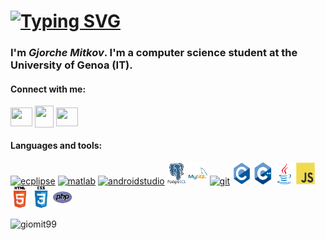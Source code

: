 [![Typing SVG](https://readme-typing-svg.demolab.com/?size=30&lines=Hi!+I'm+Giomit99)](https://git.io/typing-svg)
=======================

### I'm *Gjorche Mitkov*. I'm a computer science student at the University of Genoa (IT).


#### Connect with me:
<p align="left">
  <a href="https://www.linkedin.com/in/gjorche-mitkov/" target="blank">
    <img align="center" src="https://raw.githubusercontent.com/rahuldkjain/github-profile-readme-generator/master/src/images/icons/Social/linked-in-alt.svg" height="30" width="35" /></a>
  <a href="https://github.com/Giomit99" target="blank">
    <img align="center" src="https://github.com/rahuldkjain/github-profile-readme-generator/blob/master/src/images/icons/Social/github.svg" width="30" height="35" /></a>
  <a href="https://www.instagram.com/mit_99_/" target="blank">
    <img align="center" src="https://raw.githubusercontent.com/rahuldkjain/github-profile-readme-generator/master/src/images/icons/Social/instagram.svg"  height="30" width="35" /> </a>
</p>

#### Languages and tools:
<p align="left"> 
<a href="https://code.visualstudio.com/" target="_blank" rel="noreferrer"> 
  <img src="https://upload.wikimedia.org/wikipedia/commons/c/cf/Eclipse-SVG.svg" alt="ecplipse" width="30" height="35"/></a>
<a href="https://www.mathworks.com/" target="_blank" rel="noreferrer"> 
  <img src="https://upload.wikimedia.org/wikipedia/commons/2/21/Matlab_Logo.png" alt="matlab" width="30" height="35"/></a>
<a href="https://developer.android.com/studio?hl=it" target="_blank" rel="noreferrer"> 
  <img src="https://upload.wikimedia.org/wikipedia/commons/9/95/Android_Studio_Icon_3.6.svg" alt="androidstudio" width="30" height="35"/></a>
<a href="https://www.postgresql.org" target="_blank" rel="noreferrer"> 
  <img src="https://raw.githubusercontent.com/devicons/devicon/master/icons/postgresql/postgresql-original-wordmark.svg" alt="postgresql" width="30" height="35"/></a>
<a href="https://www.mysql.com/" target="_blank" rel="noreferrer"> 
  <img src="https://raw.githubusercontent.com/devicons/devicon/master/icons/mysql/mysql-original-wordmark.svg" alt="mysql" width="30" height="35"/></a>
<a href="https://git-scm.com/" target="_blank" rel="noreferrer"> 
  <img src="https://www.vectorlogo.zone/logos/git-scm/git-scm-icon.svg" alt="git" width="30" height="35"/></a>
<a href="https://www.cprogramming.com/" target="_blank" rel="noreferrer"> 
  <img src="https://raw.githubusercontent.com/devicons/devicon/master/icons/c/c-original.svg" alt="c" width="30" height="35"/></a>
<a href="https://en.cppreference.com/w/" target="_blank" rel="noreferrer"> 
  <img src="https://raw.githubusercontent.com/devicons/devicon/master/icons/cplusplus/cplusplus-original.svg" alt="cplusplus" width="30" height="35"/></a>
<a href="https://www.java.com" target="_blank" rel="noreferrer"> <img src="https://raw.githubusercontent.com/devicons/devicon/master/icons/java/java-original.svg" alt="java" width="30" height="35"/></a>
<a href="https://developer.mozilla.org/en-US/docs/Web/JavaScript" target="_blank" rel="noreferrer"> <img src="https://raw.githubusercontent.com/devicons/devicon/master/icons/javascript/javascript-original.svg" alt="javascript" width="30" height="35"/></a>
<a href="https://www.w3.org/html/" target="_blank" rel="noreferrer"> <img src="https://raw.githubusercontent.com/devicons/devicon/master/icons/html5/html5-original-wordmark.svg" alt="html5" width="30" height="35"/></a>
<a href="https://www.w3schools.com/css/" target="_blank" rel="noreferrer"> <img src="https://raw.githubusercontent.com/devicons/devicon/master/icons/css3/css3-original-wordmark.svg" alt="css" width="30" height="35"/></a>
<a href="https://www.php.net" target="_blank" rel="noreferrer"> 
  <img src="https://raw.githubusercontent.com/devicons/devicon/master/icons/php/php-original.svg" alt="php" width="30" height="35"/></a>
</p>

<p>
  <img src="https://github-readme-stats.vercel.app/api/top-langs?username=Giomit99&show_icons=true&locale=en&layout=compact&theme=dark" alt="giomit99" />
</p>
